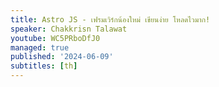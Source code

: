 ```yaml
---
title: Astro JS - เฟรมเวิร์กน้องใหม่ เขียนง่าย โหลดไวมาก!
speaker: Chakkrisn Talawat
youtube: WC5PRboDfJ0
managed: true
published: '2024-06-09'
subtitles: [th]
---
```

